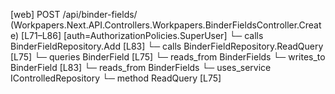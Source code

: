 [web] POST /api/binder-fields/  (Workpapers.Next.API.Controllers.Workpapers.BinderFieldsController.Create)  [L71–L86] [auth=AuthorizationPolicies.SuperUser]
  └─ calls BinderFieldRepository.Add [L83]
  └─ calls BinderFieldRepository.ReadQuery [L75]
  └─ queries BinderField [L75]
    └─ reads_from BinderFields
  └─ writes_to BinderField [L83]
    └─ reads_from BinderFields
  └─ uses_service IControlledRepository<BinderField>
    └─ method ReadQuery [L75]

